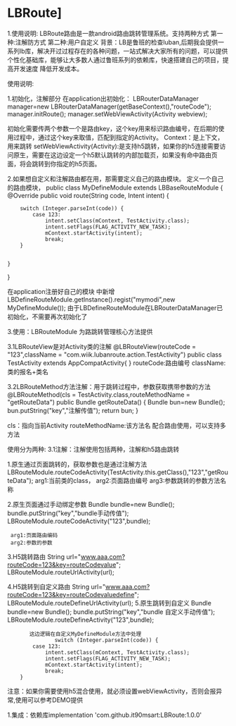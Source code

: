 # LBRoute]
1.使用说明:
LBRoute路由是一款android路由跳转管理系统。支持两种方式
第一种:注解防方式
第二种:用户自定义
背景：LB是鲁班的检查luban,后期我会提供一系列lb库，解决开过过程存在的各种问题，一站式解决大家所有的问题，可以提供个性化基础库，能够让大多数人通过鲁班系列的依赖库，快速搭建自己的项目，提高开发速度
     降低开发成本。
     
使用说明:

1.初始化，注解部分
在application出初始化：
     LBRouterDataManager manager=new LBRouterDataManager(getBaseContext(),"routeCode");
        manager.initRoute();
manager.setWebViewActivity(Activity webview);
        
初始化需要传两个参数一个是路由key，这个key用来标识路由编号，在后期的使用过程中，通过这个key来取值，匹配到指定的Activity。
Context：是上下文，用来跳转
setWebViewActivity(Activity):是支持h5跳转，如果你的h5连接需要访问原生，需要在这边设定一个h5默认跳转的内部加载页，如果没有命中路由页面，将会跳转到你指定的h5页面。
       
2.如果想自定义和注解路由都在用，那需要定义自己的路由模块。
定义一个自己的路由模块，
public class MyDefineModule extends LBBaseRouteModule {
    @Override
    public void route(String code, Intent intent) {

        switch (Integer.parseInt(code)) {
            case 123:
                intent.setClass(mContext, TestActivity.class);
                intent.setFlags(FLAG_ACTIVITY_NEW_TASK);
                mContext.startActivity(intent);
                break;
        }


    }
}

在application注册好自己的模块
中新增LBDefineRouteModule.getInstance().regist("mymodi",new MyDefineModule());
由于LBDefineRouteModule在LBRouterDataManager已初始化，不需要再次初始化了



3.使用：LBRouteModule 为路跳转管理核心方法提供

3.1LBRouteView是对Activity类的注解
@LBRouteView(routeCode = "123",className = "com.wiik.lubanroute.action.TestActivity")
public class TestActivity extends AppCompatActivity{
}
routeCode:路由编号
className:类的报名+类名

3.2LBRouteMethod方法注解：用于跳转过程中，参数获取携带参数的方法
    @LBRouteMethod(cls = TestActivity.class,routeMethodName = "getRouteData")
    public Bundle getRouteData() {
        Bundle bun=new Bundle();
        bun.putString("key","注解传值");
        return bun;
    }
    
cls：指向当前Activity
routeMethodName:该方法名
配合路由使用，可以支持多方法



使用分为两种:
3.1注解：注解使用包括两种，注解和h5路由跳转

1.原生通过页面跳转的，获取参数也是通过注解方法
LBRouteModule.routeCodeActivity(TestActivity.this.getClass(),"123","getRouteData");
arg1:当前类的class，
arg2:页面路由编号
arg3:参数跳转的参数方法名称


2.原生页面通过手动绑定参数
     Bundle bundle=new Bundle();
     bundle.putString("key","bundle手动传值");
     LBRouteModule.routeCodeActivity("123",bundle);
     
     arg1:页面路由编码
     arg2:参数的参数
     
3.H5跳转路由
       String url="www.aaa.com?routeCode=123&key=routeCodevalue";
       LBRouteModule.routeUrlActivity(url);

4.H5跳转到自定义路由
 String url="www.aaa.com?routeCode=123&key=routeCodevaluedefine";
                LBRouteModule.routeDefineUrlActivity(url);
5.原生跳转到自定义
           Bundle bundle=new Bundle();
           bundle.putString("key","bundle 自定义手动传值");
           LBRouteModule.routeDefineActivity("123",bundle);
           
           这边逻辑在自定义MyDefineModule方法中处理
                   switch (Integer.parseInt(code)) {
            case 123:
                intent.setClass(mContext, TestActivity.class);
                intent.setFlags(FLAG_ACTIVITY_NEW_TASK);
                mContext.startActivity(intent);
                break;
        }
     
     
注意：如果你需要使用h5混合使用，就必须设置webViewActivity，否则会报异常,使用可以参考DEMO提供

1.集成：依赖库implementation 'com.github.it90msart:LBRoute:1.0.0'























